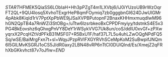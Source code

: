 $START$HFMEK5QiaSS6LObIaH+Hh3pPZgT4m1LXVbj6/iJ0iYUzoUB9rWzOqrFT2QL+9QU4losq5XvhoTExgrHeP8qmFOymiq7zb0gggbnGI624DJwUlGMr4pAbk8KiqId1rV7PptXpPbWE9jJSaXVPBPutopnF2BnaxKHHmxmuqdlwM96hGN2QpTB4a7RnWZi3StOBg+/uTtw6lzsrbkeoBxCPPDFmyiyy/tdstnkS4E5x3PG4BkEovshz6qGhxgPnVY8DeY1rWSykVVG7Uk8un/coS/ddlU0xvGf+zPXwyqrxX2PcqHZtVdPFkB31MSF07+R5BxU1F/haf37L7L5u4uhLZwOQgNPdFQ5Sq/wSE/BaiMrgFxn7t+sl+WqyJPzpRVlFXGYRVhSCeMpKoM2SuBwpifJNQm6l5GlLMvKSGRJ1oCS5J/dR0axy2LBN48vRP6nTtCI0DUlQlnd/Es/XmejZ2qFRhXbGKkvhct87v7oJfiw=$END$